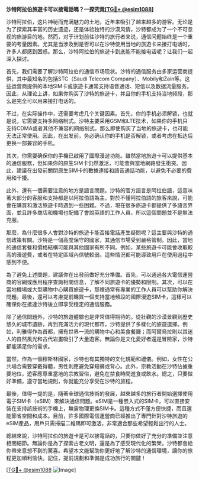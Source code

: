 **沙特阿拉伯旅遊卡可以接電話嗎？一探究竟[[TG💪+ @esim1088](https://t.me/s/esim1088)]**

沙特阿拉伯，这片神秘而充满魅力的土地，近年来吸引了越来越多的游客。无论是为了探索其丰富的历史遗迹，还是体验独特的沙漠风情，沙特都成为了一个不可忽视的旅游目的地。然而，对于计划前往沙特的旅行者来说，通信问题始终是一个重要的考量因素。尤其是当涉及到是否可以在沙特使用当地的旅遊卡来接打电话时，许多人都感到困惑。那么，沙特阿拉伯的旅遊卡到底能不能接电话呢？让我们一起深入探讨。

首先，我们需要了解沙特阿拉伯的通信市场现状。沙特的通信服务由多家运营商提供，其中最知名的包括STC（Saudi Telecom Company）、Mobily和Zain等。这些运营商提供的本地SIM卡或旅遊卡通常支持语音通话、短信以及数据流量服务。因此，从理论上讲，如果你购买了沙特的旅遊卡，并且你的手机支持当地频段，那么是完全可以用来接打电话的。

不过，在实际操作中，还需要考虑几个关键因素。首先，你的手机必须解锁，也就是说，它需要支持多网络制式。沙特主要采用GSM和LTE技术，如果你的手机只支持CDMA或者其他不兼容的网络制式，那么即使购买了当地的旅遊卡，也可能无法正常使用。因此，在出发前，务必确认你的手机是否解锁，或者考虑在抵达后更换一部兼容的手机。

其次，你需要确保你的手機已啟用了國際漫遊功能。雖然當地旅遊卡可以提供基本的通信服務，但如果你的原生SIM卡仍然激活，可能會與當地網路發生衝突。因此，建議在出發前關閉原生SIM卡的數據連接和語音通話功能，以避免不必要的費用和干擾。

此外，還有一個需要注意的地方是語言問題。沙特的官方語言是阿拉伯語，這意味著大部分的客服和支持都是以阿拉伯語為主。對於不懂阿拉伯語的旅客來說，可能會在購買和激活旅遊卡時遇到一些困難。不過，現在很多旅遊卡都提供了多語言界面，並且許多商店和機場也配備了會說英語的工作人員，所以這個問題並不是無法克服。

那麼，為什麼很多人會對沙特的旅遊卡能否接電話產生疑問呢？這主要與沙特的通信政策有關。沙特是一個高度保守的國家，其通信市場受到嚴格管制。因此，當地的通信套餐和價格結構可能與其他國家有所不同。例如，某些旅遊卡可能會收取較高的漫遊費，或者在特定區域內信號較弱。這些情況都可能導致用戶在使用過程中感到不便。

為了避免上述問題，建議你在出發前做好充分準備。首先，可以通過各大電信運營商的官網或應用程序查詢相關信息，了解不同旅遊卡的優勢和限制。其次，可以在當地機場或大型購物中心購買旅遊卡，那裡通常有專業的工作人員可以幫助你解決問題。最後，還可以考慮提前購買一個支持當地頻段的國際漫遊SIM卡，這樣可以確保你在抵達沙特後立即享受穩定的通信服務。

除了通信問題外，沙特的旅遊體驗也是非常值得期待的。從壯觀的沙漠景觀到歷史悠久的城市遺跡，再到充滿活力的現代都市，沙特提供了多樣化的旅遊選擇。例如，利雅得作為首都，擁有世界一流的購物中心和美食餐廳；而阿爾烏拉則以其迷人的自然風光和古代岩畫吸引了大量遊客。無論你是文化愛好者還是冒險家，沙特都能滿足你的需求。

當然，作為一個穆斯林國家，沙特也有其獨特的文化規範和禮儀。例如，女性在公共場合需要穿戴得體，男性則應避免穿短褲或背心。此外，宗教活動在沙特佔據重要地位，遊客應尊重當地的宗教習俗，避免在禁食時間進食或飲水。總之，只要做好準備，遵守當地規則，你就能充分享受在沙特的旅程。

最後，值得一提的是，隨著全球通信技術的發展，越來越多的旅行者開始選擇使用電子SIM卡（eSIM）來解決通信問題。eSIM是一種嵌入式的SIM卡，可以直接安裝在支持該技術的手機上，無需物理更換SIM卡。這種方式不僅方便快捷，而且還能節省空間和成本。目前，許多國際電信運營商已經推出了專門針對沙特旅遊的eSIM產品，用戶只需掃描二維碼即可激活，非常適合那些希望輕鬆出行的人士。

總結來說，沙特阿拉伯的旅遊卡是可以接電話的，只要你做好了充分的準備並注意相關細節。無論你是為了探索古老文明，還是為了感受現代化的繁榮，沙特都會給你帶來意想不到的驚喜。希望本文能幫助你更好地了解沙特的通信環境，讓你的旅程更加順利愉快。記住，提前規劃和準備是成功旅行的關鍵！

[[TG💪+ @esim1088](https://t.me/s/esim1088) ![Image](https://i.postimg.cc/4NQfJmqS/Snipaste-2025-05-13-00-14-12.png)]